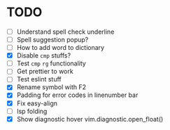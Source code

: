 # TODO

- [ ] Understand spell check underline
- [ ] Spell suggestion popup?
- [ ] How to add word to dictionary
- [x] Disable `cmp` stuffs?
- [ ] Test `cmp` `rg` functionality
- [ ] Get prettier to work
- [ ] Test eslint stuff
- [x] Rename symbol with F2
- [x] Padding for error codes in linenumber bar
- [x] Fix easy-align
- [ ] lsp folding
- [x] Show diagnostic hover vim.diagnostic.open_float()
